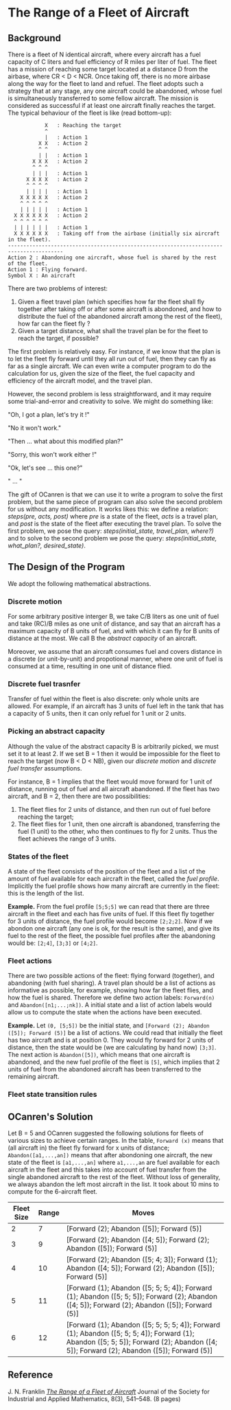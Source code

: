 # The Range of a Fleet of Aircraft 


## Background

There is a fleet of N identical aircraft, where every aircraft has a fuel capacity of C liters and
fuel efficiency of R miles per liter of fuel. The fleet has a mission of reaching some target located
at a distance D from the airbase, where CR < D < NCR. Once taking off, there
is no more airbase along the way for the fleet to land and refuel. The fleet adopts such a  strategy that
at any stage, any one aircraft could be abandoned, whose fuel is simultaneously transferred to some fellow
aircraft. The mission is considered as successful if  at least
one aircraft  finally reaches the target. The typical behaviour of the fleet is like (read bottom-up):

```
            X   : Reaching the target
            ^
            |   : Action 1
          X X   : Action 2
          ^ ^
          | |   : Action 1
        X X X   : Action 2
        ^ ^ ^
        | | |   : Action 1
      X X X X   : Action 2
      ^ ^ ^ ^
      | | | |   : Action 1
    X X X X X   : Action 2   
    ^ ^ ^ ^ ^
    | | | | |   : Action 1
  X X X X X X   : Action 2
  ^ ^ ^ ^ ^ ^
  | | | | | |   : Action 1
  X X X X X X   : Taking off from the airbase (initially six aircraft in the fleet).
----------------------------------------------------------------------------------------
Action 2 : Abandoning one aircraft, whose fuel is shared by the rest of the fleet.
Action 1 : Flying forward.
Symbol X : An aircraft
```

There are two problems of interest:
1. Given a fleet travel plan (which specifies how far the fleet shall fly together after taking off or
after some aircraft is abondoned, and how to distribute the fuel of the abandoned aircraft among the
rest of the fleet), how far can the fleet fly ?
1. Given a target distance, what shall the travel plan be for the fleet to reach the target, if possible?

The first problem is relatively easy. For instance, if we know that the plan is to let the fleet
fly forward until they all run out of fuel, then they can fly as far as a single aircraft.
We can even write a computer program to do the calculation for us, given the size of the fleet, the
fuel capacity and efficiency of the aircraft model, and the travel plan.


However, the second problem is less straightforward, and it may require some trial-and-error and creativity
to solve. We might do something like:  

"Oh, I got a plan, let's try it !"

"No it won't work."

"Then ... what about this modified plan?"

"Sorry, this won't work either !"

"Ok, let's see ... this one?"

" ... "

The gift of OCanren is that we can use it to write a program to solve the first problem, but the same piece of
 program can also solve the second problem for us without any modification. It works likes this: we define a
 relation: _steps(pre, acts, post)_ where _pre_ is a state of the fleet, _acts_ is a travel plan, and _post_ is
 the state of the fleet after executing the travel plan. To solve the first problem, we pose the query:
 _steps(initial_state, travel_plan, where?)_ and to solve to the second problem we pose the query:
 _steps(initial_state, what_plan?, desired_state)_.



## The Design of the Program

We adopt the following mathematical abstractions. 

### Discrete motion

For some arbitrary positive interger B, we take C/B liters as one unit of fuel
and take (RC)/B miles as one unit of distance, and say that an aircraft has a
maximum capacity of B units of fuel, and with which it can fly for B units of
distance at the most. We call B the _abstract capacity_ of an aircraft.

Moreover, we assume that an aircraft consumes fuel and covers distance in a discrete
(or unit-by-unit) and propotional manner, where one unit of fuel is consumed at
a time,  resulting in one unit of distance flied.

### Discrete fuel trasnfer 

Transfer of fuel within the fleet is also discrete:  only whole units
are allowed. For example, if an aircraft has 3 units of fuel left in the tank
that has a capacity of 5 units, then it can only refuel for 1 unit or 2 units.


### Picking an abstract capacity

Although the value of the abstract capacity B is arbitrarily picked, we must set it
to at least 2. If we set B = 1 then it would be impossible for the fleet to reach
the target (now B < D < NB), given our _discrete motion_ and _discrete fuel transfer_ assumptions.


For instance, B = 1 implies that the fleet would move forward for 1 unit of distance, 
running out of fuel and all aircraft abandoned.  If the fleet has two aircraft, and B = 2,
then there are  two possibilities:

1. The fleet flies for 2 units of distance, and then run out of fuel before reaching the target;
1. The fleet flies for 1 unit, then one aircraft is abandoned, transferring the fuel (1 unit) to the other, who
then continues to fly for 2 units. Thus the fleet achieves the range of 3 units.

### States of the fleet

A state of the fleet consists of the position of the fleet and a list of the amount of fuel
available for each aircraft in the fleet, called the _fuel profile_. Implicitly the fuel profile
shows how many aircraft are currently in the fleet: this is the length of the list.

**Example.** From the fuel profile `[5;5;5]` we can read that there are three aircraft
in the fleet and each has five units of fuel. If this fleet fly together for 3 units
of distance, the fuel profile would become `[2;2;2]`. Now if we abondon one aircraft (any one
is ok, for the result is the same), and give its fuel to the rest of the fleet, the possible
fuel profiles after the abandoning would be: `[2;4]`, `[3;3]` or `[4;2]`.

### Fleet actions

There are two possible actions of the fleet: flying forward (together), and abandoning
(with fuel sharing). A travel plan should be a list of actions as informative as possible,
for example, showing how far the fleet flies, and how the fuel is shared. Therefore we define
two action labels: `Forward(n)` and `Abandon([n1;...;nk])`. A initial state and a list of
action labels would allow us to compute the state when the actions have been executed.

**Example.** Let `(0, [5;5])` be the initial state, and `[Forward (2); Abandon ([5]);
Forward (5)]` be a list of actions. We could read that initially the fleet has two aircraft
and is at position 0. They would fly forward for 2 units of distance, then the state would be
(we are calculating by hand now) `[3;3]`. The next action is `Abandon([5])`, which means
that one aircraft is abandoned, and the new fuel profile of the fleet is `[5]`, which implies
that 2 units of fuel from the abandoned aircraft has been transferred to the remaining aircraft.

### Fleet state transition rules

## OCanren's Solution

Let B = 5 and OCanren suggested the following solutions
for fleets of various sizes to achieve certain ranges. In the
table, `Forward (x)` means that (all aircraft in) the fleet fly
forward for x units of distance; `Abandon([a1,...,an])` means that
 after abondoning one aircraft, the new state of the fleet is
`[a1,...,an]` where `a1,...,an` are fuel available for each aircraft
in the fleet and this takes into account of fuel transfer from the
single abandoned aircraft to the rest of the fleet. Without loss of generality, we always abandon the left
most aircraft in the list. It took about 10 mins to compute for the
6-aircraft fleet.

Fleet Size | Range | Moves
---        | ---   | ---
2          | 7     | [Forward (2); Abandon ([5]); Forward (5)] 
3          | 9     | [Forward (2); Abandon ([4; 5]); Forward (2); Abandon ([5]); Forward (5)] 
4          | 10    | [Forward (2); Abandon ([5; 4; 3]); Forward (1); Abandon ([4; 5]); Forward (2); Abandon ([5]); Forward (5)] 
5          | 11    | [Forward (1); Abandon ([5; 5; 5; 4]); Forward (1); Abandon ([5; 5; 5]); Forward (2); Abandon ([4; 5]); Forward (2); Abandon ([5]); Forward (5)] 
6          | 12    | [Forward (1); Abandon ([5; 5; 5; 5; 4]); Forward (1); Abandon ([5; 5; 5; 4]); Forward (1); Abandon ([5; 5; 5]); Forward (2); Abandon ([4; 5]); Forward (2); Abandon ([5]); Forward (5)]

## Reference

J. N. Franklin _[The Range of a Fleet of Aircraft](https://doi.org/10.1137/0108039)_
Journal of the Society for Industrial and Applied Mathematics, 8(3), 541–548. (8 pages) 


